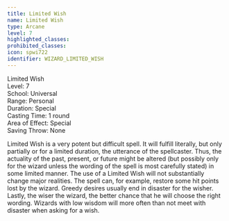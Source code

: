 ```yaml
---
title: Limited Wish
name: Limited Wish
type: Arcane
level: 7
highlighted_classes: 
prohibited_classes: 
icon: spwi722
identifier: WIZARD_LIMITED_WISH
---
```

Limited Wish  
Level: 7  
School: Universal  
Range: Personal  
Duration: Special  
Casting Time: 1 round  
Area of Effect: Special  
Saving Throw: None  
  
Limited Wish is a very potent but difficult spell. It will fulfill literally, but only partially or for a limited duration, the utterance of the spellcaster. Thus, the actuality of the past, present, or future might be altered (but possibly only for the wizard unless the wording of the spell is most carefully stated) in some limited manner. The use of a Limited Wish will not substantially change major realities. The spell can, for example, restore some hit points lost by the wizard. Greedy desires usually end in disaster for the wisher. Lastly, the wiser the wizard, the better chance that he will choose the right wording. Wizards with low wisdom will more often than not meet with disaster when asking for a wish.  

